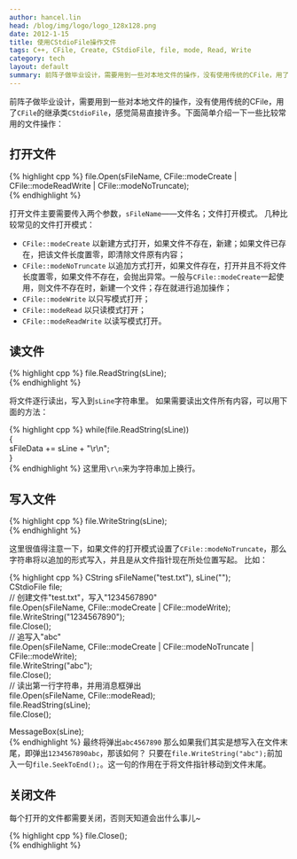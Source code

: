 ```yaml
---
author: hancel.lin
head: /blog/img/logo/logo_128x128.png
date: 2012-1-15
title: 使用CStdioFile操作文件
tags: C++, CFile, Create, CStdioFile, file, mode, Read, Write
category: tech
layout: default
summary: 前阵子做毕业设计，需要用到一些对本地文件的操作，没有使用传统的CFile，用了CFile的继承类CStdioFile，感觉简易直接许多。下面简单介绍一下一些比较常用的文件操作...
---
```

前阵子做毕业设计，需要用到一些对本地文件的操作，没有使用传统的CFile，用了`CFile`的继承类`CStdioFile`，感觉简易直接许多。下面简单介绍一下一些比较常用的文件操作：

打开文件
---

{% highlight cpp %}
file.Open(sFileName, CFile::modeCreate | CFile::modeReadWrite | CFile::modeNoTruncate);  
{% endhighlight %}

打开文件主要需要传入两个参数，`sFileName`——文件名；文件打开模式。
几种比较常见的文件打开模式：
- `CFile::modeCreate` 以新建方式打开，如果文件不存在，新建；如果文件已存在，把该文件长度置零，即清除文件原有内容；
- `CFile::modeNoTruncate` 以追加方式打开，如果文件存在，打开并且不将文件长度置零，如果文件不存在，会抛出异常。一般与`CFile::modeCreate`一起使用，则文件不存在时，新建一个文件；存在就进行追加操作；   
- `CFile::modeWrite` 以只写模式打开；
- `CFile::modeRead` 以只读模式打开；
- `CFile::modeReadWrite` 以读写模式打开。

读文件
---

{% highlight cpp %}
file.ReadString(sLine);  
{% endhighlight %}

将文件逐行读出，写入到`sLine`字符串里。
如果需要读出文件所有内容，可以用下面的方法：

{% highlight cpp %}
while(file.ReadString(sLine))  
{  
    sFileData += sLine + "\r\n";  
}  
{% endhighlight %}
这里用`\r\n`来为字符串加上换行。

写入文件
---

{% highlight cpp %}
file.WriteString(sLine);  
{% endhighlight %}

这里很值得注意一下，如果文件的打开模式设置了`CFile::modeNoTruncate`，那么字符串将以追加的形式写入，并且是从文件指针现在所处位置写起。
比如：

{% highlight cpp %}
CString sFileName("test.txt"), sLine("");  
CStdioFile file;  
// 创建文件"test.txt"，写入"1234567890"  
file.Open(sFileName, CFile::modeCreate | CFile::modeWrite);  
file.WriteString("1234567890");  
file.Close();  
// 追写入"abc"  
file.Open(sFileName, CFile::modeCreate | CFile::modeNoTruncate | CFile::modeWrite);  
file.WriteString("abc");  
file.Close();  
// 读出第一行字符串，并用消息框弹出  
file.Open(sFileName, CFile::modeRead);  
file.ReadString(sLine);  
file.Close();  

MessageBox(sLine);  
{% endhighlight %}
最终将弹出`abc4567890`
那么如果我们其实是想写入在文件末尾，即弹出`1234567890abc`，那该如何？
只要在`file.WriteString("abc");`前加入一句`file.SeekToEnd();`。这一句的作用在于将文件指针移动到文件末尾。

关闭文件
---
每个打开的文件都需要关闭，否则天知道会出什么事儿~

{% highlight cpp %}
file.Close();  
{% endhighlight %}
